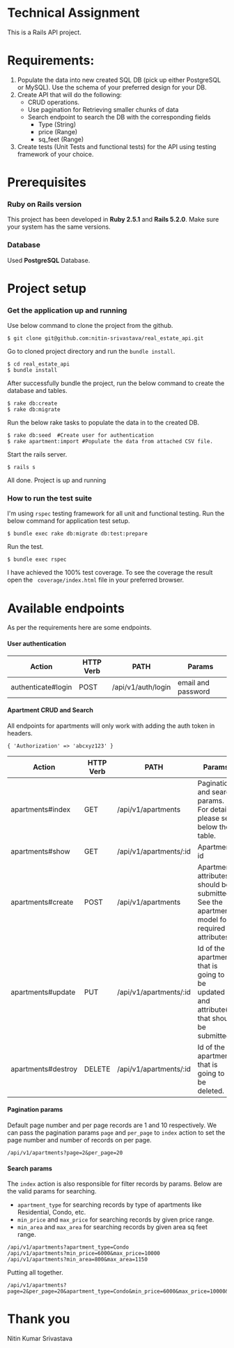 # Technical Assignment
This is a Rails API project.
# Requirements:
1. Populate the data into new created SQL DB (pick up either PostgreSQL or MySQL). Use the schema of your preferred design for your DB.
2. Create API that will do the following:
    * CRUD operations.
    * Use pagination for Retrieving smaller chunks of data
    * Search endpoint to search the DB with the corresponding fields
        * Type (String)
        * price (Range)
        * sq_feet (Range)
3. Create tests (Unit Tests and functional tests) for the API using testing framework of your choice.



# Prerequisites
### Ruby on Rails version
This project has been developed in **Ruby 2.5.1** and **Rails 5.2.0**. Make sure your system has the same versions.
### Database
Used **PostgreSQL** Database.
# Project setup
### Get the application up and running
Use below command to clone the project from the github.
```
$ git clone git@github.com:nitin-srivastava/real_estate_api.git
```
Go to cloned project directory and run the `bundle install`.
```
$ cd real_estate_api
$ bundle install
```
After successfully bundle the project, run the below command to create the database and tables.
```
$ rake db:create
$ rake db:migrate
```
Run the below rake tasks to populate the data in to the created DB.
```
$ rake db:seed  #Create user for authentication
$ rake apartment:import #Populate the data from attached CSV file.
```
Start the rails server.
```
$ rails s
```
All done. Project is up and running
### How to run the test suite
I'm using `rspec` testing framework for all unit and functional testing. Run the below command for application test setup.
```
$ bundle exec rake db:migrate db:test:prepare
```
Run the test.
```
$ bundle exec rspec
```
I have achieved the 100% test coverage. To see the coverage the result open the ` coverage/index.html` file in your preferred browser.

# Available endpoints
As per the requirements here are some endpoints.
#### User authentication  
| Action | HTTP Verb | PATH | Params |
| ------ | ------ | ----- | ---- |
| authenticate#login | POST | /api/v1/auth/login | email and password |

#### Apartment CRUD and Search
All endpoints for apartments will only work with adding the auth token in headers.
```
{ 'Authorization' => 'abcxyz123' }
```
| Action | HTTP Verb | PATH | Params |
| ------ | --------- | ----- | ---- |
| apartments#index | GET | /api/v1/apartments | Pagination and search params. For details please see below the table. |
| apartments#show | GET | /api/v1/apartments/:id | Apartment id |
| apartments#create | POST | /api/v1/apartments | Apartment attributes should be submitted. See the apartment model for required attributes. |
| apartments#update | PUT | /api/v1/apartments/:id | Id of the apartment that is going to be updated and attribute(s) that should be submitted. |
| apartments#destroy | DELETE | /api/v1/apartments/:id | Id of the apartment that is going to be deleted.|
#### Pagination params  
Default page number and per page records are 1 and 10 respectively. We can pass the pagination params `page` and `per_page` to `index` action to set the page number and number of records on per page.
```
/api/v1/apartments?page=2&per_page=20
```
#### Search params  
The `index` action is also responsible for filter records by params. Below are the valid params for searching.
- `apartment_type` for searching records by type of apartments like Residential, Condo, etc.
- `min_price` and `max_price` for searching records by given price range.
- `min_area` and `max_area` for searching records by given area sq feet range.

```
/api/v1/apartments?apartment_type=Condo
/api/v1/apartments?min_price=6000&max_price=10000
/api/v1/apartments?min_area=800&max_area=1150
```
Putting all together.
```
/api/v1/apartments?page=2&per_page=20&apartment_type=Condo&min_price=6000&max_price=10000&min_area=800&max_area=1150
```

# Thank you
Nitin Kumar Srivastava